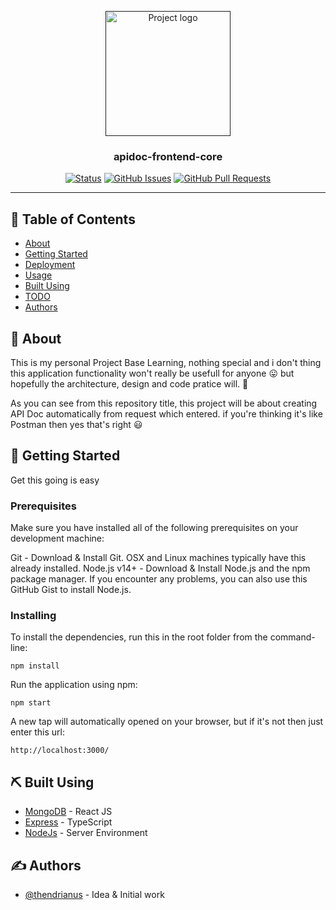 <p align="center">
  <a href="" rel="noopener">
 <img width=200px height=200px src="https://i.imgur.com/6wj0hh6.jpg" alt="Project logo"></a>
</p>

<h3 align="center">apidoc-frontend-core</h3>

<div align="center">

[![Status](https://img.shields.io/badge/status-active-success.svg)]()
[![GitHub Issues](https://img.shields.io/github/issues/kylelobo/The-Documentation-Compendium.svg)](https://github.com/thendrianus/apidoc-frontend-core/issues)
[![GitHub Pull Requests](https://img.shields.io/github/issues-pr/kylelobo/The-Documentation-Compendium.svg)](https://github.com/thendrianus/apidoc-frontend-core/pulls)

</div>

---

## 📝 Table of Contents

- [About](#about)
- [Getting Started](#getting_started)
- [Deployment](#deployment)
- [Usage](#usage)
- [Built Using](#built_using)
- [TODO](./TODO.md)
- [Authors](#authors)

## 🧐 About <a name = "about"></a>

This is my personal Project Base Learning, nothing special and i don't thing this application functionality won't really be usefull for anyone 😛 but hopefully the architecture, design and code pratice will. 👐

As you can see from this repository title, this project will be about creating API Doc automatically from request which entered. if you're thinking it's like Postman then yes that's right 😃



## 🏁 Getting Started <a name = "getting_started"></a>

Get this going is easy

### Prerequisites

Make sure you have installed all of the following prerequisites on your development machine:

Git - Download & Install Git. OSX and Linux machines typically have this already installed.
Node.js v14+ - Download & Install Node.js and the npm package manager. If you encounter any problems, you can also use this GitHub Gist to install Node.js.

### Installing

To install the dependencies, run this in the root folder from the command-line:

```
npm install
```

Run the application using npm:

```
npm start
```

A new tap will automatically opened on your browser, but if it's not then just enter this url:

```
http://localhost:3000/
```


## ⛏️ Built Using <a name = "built_using"></a>

- [MongoDB](https://reactjs.org/) - React JS
- [Express](https://typescriptlang.org/) - TypeScript
- [NodeJs](https://nodejs.org/en/) - Server Environment


## ✍️ Authors <a name = "authors"></a>

- [@thendrianus](https://github.com/thendrianus) - Idea & Initial work

